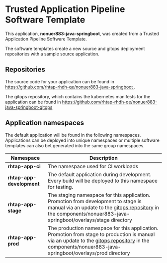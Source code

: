 # Trusted Application Pipeline Software Template

This application, **nonuer883-java-springboot**, was created from a Trusted Application Pipeline Software Template.

The software templates create a new source and gitops deployment repositories with a sample source application. 

## Repositories

The source code for your application can be found in [https://github.com/rhtap-rhdh-qe/nonuer883-java-springboot ](https://github.com/rhtap-rhdh-qe/nonuer883-java-springboot ).
 
The gitops repository, which contains the kubernetes manifests for the application can be found in 
[https://github.com/rhtap-rhdh-qe/nonuer883-java-springboot-gitops ](https://github.com/rhtap-rhdh-qe/nonuer883-java-springboot-gitops ) 

## Application namespaces 

The default application will be found in the following namespaces. Applications can be deployed into unique namespaces or multiple software templates can also bet generated into the same group namespaces.  

|  Namespace   |  Description   |  
| -------- | -------- |
| **rhtap-app-ci** | The namespace used for CI workloads |
| **rhtap-app-development** | The default application during development. Every build will be deployed to this namespace for testing. |
| **rhtap-app-stage** | The staging namespace for this application. Promotion from development to stage is manual via an update to the [gitops repository](https://github.com/rhtap-rhdh-qe/nonuer883-java-springboot-gitops ) in the components/nonuer883-java-springboot/overlays/stage directory |
| **rhtap-app-prod** | The production namespace for this application. Promotion from stage to production is manual via an update to the [gitops repository](https://github.com/rhtap-rhdh-qe/nonuer883-java-springboot-gitops ) in the components/nonuer883-java-springboot/overlays/prod directory |